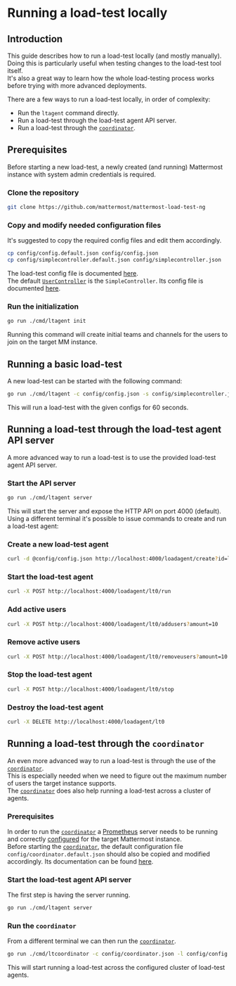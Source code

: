# Running a load-test locally

## Introduction

This guide describes how to run a load-test locally (and mostly manually).  
Doing this is particularly useful when testing changes to the load-test tool itself.  
It's also a great way to learn how the whole load-testing process works before trying with more advanced deployments.

There are a few ways to run a load-test locally, in order of complexity:

- Run the `ltagent` command directly. 
- Run a load-test through the load-test agent API server.
- Run a load-test through the [`coordinator`](coordinator.md).

## Prerequisites

Before starting a new load-test, a newly created (and running) Mattermost instance with system admin credentials is required.  

### Clone the repository

```sh
git clone https://github.com/mattermost/mattermost-load-test-ng
```

### Copy and modify needed configuration files

It's suggested to copy the required config files and edit them accordingly.

```sh
cp config/config.default.json config/config.json
cp config/simplecontroller.default.json config/simplecontroller.json
```

The load-test config file is documented [here](loadtest_config.md).  
The default [`UserController`](controllers.md) is the `SimpleController`. Its config file is documented [here](simplecontroller_config.md).  

### Run the initialization

```sh
go run ./cmd/ltagent init
```

Running this command will create initial teams and channels for the users to join on the target MM instance.

## Running a basic load-test

A new load-test can be started with the following command:

```sh
go run ./cmd/ltagent -c config/config.json -s config/simplecontroller.json -d 60
```

This will run a load-test with the given configs for 60 seconds.

## Running a load-test through the load-test agent API server

A more advanced way to run a load-test is to use the provided load-test agent API server.

### Start the API server

```sh
go run ./cmd/ltagent server
```

This will start the server and expose the HTTP API on port 4000 (default).  
Using a different terminal it's possible to issue commands to create and run a load-test agent:

### Create a new load-test agent

```sh
curl -d @config/config.json http://localhost:4000/loadagent/create?id=lt0
```

### Start the load-test agent

```sh
curl -X POST http://localhost:4000/loadagent/lt0/run
```

### Add active users

```sh
curl -X POST http://localhost:4000/loadagent/lt0/addusers?amount=10
```

### Remove active users

```sh
curl -X POST http://localhost:4000/loadagent/lt0/removeusers?amount=10
```

### Stop the load-test agent

```sh
curl -X POST http://localhost:4000/loadagent/lt0/stop
```

### Destroy the load-test agent

```sh
curl -X DELETE http://localhost:4000/loadagent/lt0
```

## Running a load-test through the `coordinator`

An even more advanced way to run a load-test is through the use of the [`coordinator`](coordinator.md).  
This is especially needed when we need to figure out the maximum number of users the target instance supports.  
The [`coordinator`](coordinator.md) does also help running a load-test across a cluster of agents.

### Prerequisites 

In order to run the [`coordinator`](coordinator.md) a [Prometheus](https://prometheus.io/docs/introduction/overview/) server needs to be running and
correctly [configured](https://docs.mattermost.com/deployment/metrics.html) for the target Mattermost instance.  
Before starting the [`coordinator`](coordinator.md), the default configuration file `config/coordinator.default.json` should also be copied and modified accordingly.
Its documentation can be found [here](coordinator_config.md).

### Start the load-test agent API server

The first step is having the server running.

```sh
go run ./cmd/ltagent server
```

### Run the `coordinator`

From a different terminal we can then run the [`coordinator`](coordinator.md).

```sh
go run ./cmd/ltcoordinator -c config/coordinator.json -l config/config.json
```

This will start running a load-test across the configured cluster of load-test agents.
